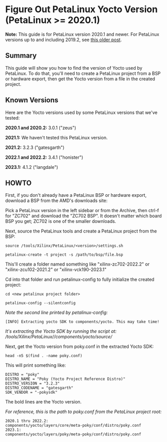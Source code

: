 # Figure Out PetaLinux Yocto Version (PetaLinux >= 2020.1)

**Note:** This guide is for PetaLinux version 2020.1 and newer. For PetaLinux versions up to and including 2019.2, see [<u><span>this older post</span></u>](/help/figure-out-petalinux-yocto-version).

## Summary

This guide will show you how to find the version of Yocto used by PetaLinux. To do that, you'll need to create a PetaLinux project from a BSP or hardware export, then get the Yocto version from a file in the created project.

## Known Versions

Here are the Yocto versions used by some PetaLinux versions that we've tested:

**2020.1 and 2020.2:** 3.0.1 ("zeus")

**2021.1:** We haven't tested this PetaLinux version.

**2021.2:** 3.2.3 ("gatesgarth")

**2022.1 and 2022.2:** 3.4.1 ("honister")

**2023.1:** 4.1.2 ("langdale")

## HOWTO

First, if you don't already have a PetaLinux BSP or hardware export, download a BSP from the AMD's downloads site:

Pick a PetaLinux version in the left sidebar or from the Archive, then ctrl-f for "ZC702" and download the "ZC702 BSP". It doesn't matter which board BSP you get; ZC702 is one of the smaller downloads.

Next, source the PetaLinux tools and create a PetaLinux project from the BSP:

```
source /tools/Xilinx/PetaLinux/<version>/settings.sh

petalinux-create -t project -s /path/to/bsp/file.bsp
```

This'll create a folder named something like "xilinx-zc702-2022.2" or "xilinx-zcu102-2021.2" or "xilinx-vck190-2023.1"

Cd into that folder and run petalinux-config to fully initialize the created project:

```
cd <new petalinux project folder>

petalinux-config --silentconfig
```

_Note the second line printed by petalinux-config:_

```
[INFO] Extracting yocto SDK to components/yocto. This may take time!
```

_It's extracting the Yocto SDK by running the script at: /tools/Xilinx/PetaLinux/<version>/components/yocto/source/<arch>_

Next, get the Yocto version from poky.conf in the extracted Yocto SDK:

```
head -n5 $(find . -name poky.conf)
```

This will print something like:

```
DISTRO = "poky"
DISTRO_NAME = "Poky (Yocto Project Reference Distro)"
DISTRO_VERSION = "3.2.3"
DISTRO_CODENAME = "gatesgarth"
SDK_VENDOR = "-pokysdk"
```

The bold lines are the Yocto version.

_For reference, this is the path to poky.conf from the PetaLinux project root:_

```
2020.1 thru 2022.2:
components/yocto/layers/core/meta-poky/conf/distro/poky.conf
2023.1:
components/yocto/layers/poky/meta-poky/conf/distro/poky.conf
```
